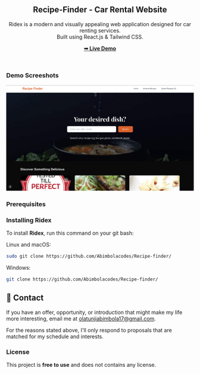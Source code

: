 <div align="center">
  <h2 align="center">Recipe-Finder - Car Rental Website</h2>

 Ridex is a modern and visually appealing web application designed for car renting services. <br/> Built using React.js &amp; Tailwind CSS. <br/>

  <a href="https://recipe-finder-vert-nine.vercel.app/"><strong>➥ Live Demo</strong></a>

</div>

<br />

### Demo Screeshots

![Micro Desktop Demo](./readme-images/readme-1.png "Desktop Demo")

### Prerequisites



### Installing Ridex

To install **Ridex**, run this command on your git bash:

Linux and macOS:

```bash
sudo git clone https://github.com/Abimbolacodes/Recipe-finder/
```

Windows:

```bash
git clone https://github.com/Abimbolacodes/Recipe-finder/
```

## 💬 Contact

If you have an offer, opportunity, or introduction that might make my life more interesting, email me at olatunjiabimbola17@gmail.com.

For the reasons stated above, I'll only respond to proposals that are matched for my schedule and interests.

### License

This project is **free to use** and does not contains any license.
